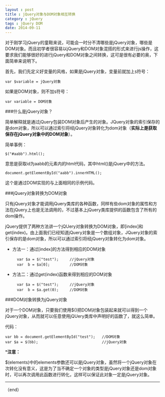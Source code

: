 ```yaml
---
layout : post
title : jQuery对象与DOM对象相互转换
category : jQuery
tags : jQuery DOM
date: 2014-09-11
---
```

对于刚学习jQuery的童鞋来说，可能会一时分不清哪些是jQuery对象，哪些是DOM对象。而且初学者很容易以jQuery和DOM对象混搭的形式来进行js操作，这要求我们能够很好的进行jQuery和DOM对象之间转换，这可是很有必要的奥，下面简单来说明下。

首先，我们先定义好变量的风格，如果是jQuery对象，变量前就加上`$`符号：

	var $variable = jQuery对象

如果是DOM对象，则不加`$`符号：

	var variable = DOM对象

<!--more-->

###什么是jQuery对象？

简单解释就是通过jQuery包装DOM对象后产生的对象。JQuery对象的索引保存的是dom对象，所以可以通过索引将经jQuery对象转化为dom对象（**实际上是获取保存在jQuery对象中的DOM对象**）。



简单事例：
	
	$("#aabb").html();

意思是获取id为aabb的元素内的html代码，其中html()是jQuery中的方法。

	document.getElementById("aabb").innerHTML();

这个是通过DOM实现的与上面相同的示例代码。

###jQuery对象转换为DOM对象

只有jQuery对象才能调用jQuery类库的各种函数，同样有些dom对象的属性和方法在jQuery上也是无法调用的，不过基本上jQuery类库提供的函数包含了所有的dom操作。

jQuery提供了两种方法讲一个jQUery对象转换为DOM对象，即[index]和get(index)。由上面我们已经知道jQuery对象是一个数组对象，JQuery对象的索引保存的是dom对象，所以可以通过索引将经jQuery对象转化为dom对象。

* 方法一：通过[index]的方法得到相应的DOM对象

		var $a = $("test");		//jQuery对象
		var  b = $a[0];			//DOM对象

* 方法二：通过get(index)函数来得到相应的DOM对象

		var $a = $("test");		//jQuery对象
		var  b = $a.get(0);		//DOM对象


###DOM对象转换为jQuery对象

对于一个DOM对象，只要我们使用$()把DOM对象包装起来就可以得到一个jQuery对象，从而就可以任意使用jQUery类库中声明好的函数了，就这么简单。

代码：
	
	var bb = document.getElementById("test");	//DOM对象
	var $a = $(bb);								//jQuery对象

***注意：**

$(elements)中的elements参数还可以是jQuery对象，虽然将一个jQuery对象在次转化没有意义，这是为了当不确定一个对象的类型是jQuery对象还是dom对象时，可以再次调用此函数进行转化，这样可以保证此对象一定是jQuery对象。

---

（end）







